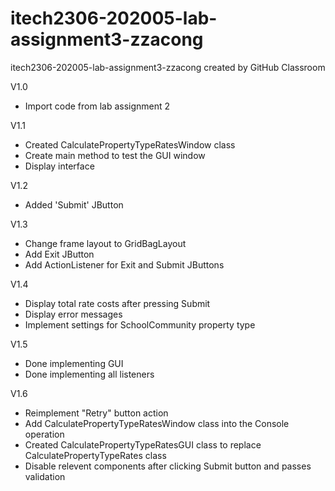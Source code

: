 # itech2306-202005-lab-assignment3-zzacong
itech2306-202005-lab-assignment3-zzacong created by GitHub Classroom

V1.0
- Import code from lab assignment 2

V1.1
- Created CalculatePropertyTypeRatesWindow class
- Create main method to test the GUI window
- Display interface

V1.2
- Added 'Submit' JButton

V1.3
- Change frame layout to GridBagLayout
- Add Exit JButton
- Add ActionListener for Exit and Submit JButtons

V1.4
- Display total rate costs after pressing Submit
- Display error messages
- Implement settings for SchoolCommunity property type

V1.5
- Done implementing GUI
- Done implementing all listeners

V1.6
- Reimplement "Retry" button action
- Add CalculatePropertyTypeRatesWindow class into the Console operation
- Created CalculatePropertyTypeRatesGUI class to replace CalculatePropertyTypeRates class
- Disable relevent components after clicking Submit button and passes validation